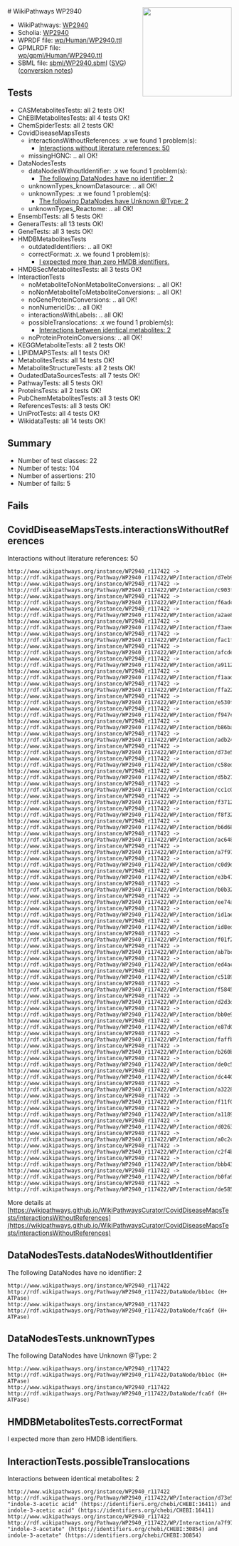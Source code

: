 <img style="float: right; width: 200px" src="../logo.png" />
# WikiPathways WP2940

* WikiPathways: [WP2940](https://identifiers.org/wikipathways:WP2940)
* Scholia: [WP2940](https://scholia.toolforge.org/wikipathways/WP2940)
* WPRDF file: [wp/Human/WP2940.ttl](../wp/Human/WP2940.ttl)
* GPMLRDF file: [wp/gpml/Human/WP2940.ttl](../wp/gpml/Human/WP2940.ttl)
* SBML file: [sbml/WP2940.sbml](../sbml/WP2940.sbml) ([SVG](../sbml/WP2940.svg)) ([conversion notes](../sbml/WP2940.txt))

## Tests
* CASMetabolitesTests: all 2 tests OK!
* ChEBIMetabolitesTests: all 4 tests OK!
* ChemSpiderTests: all 2 tests OK!
* CovidDiseaseMapsTests
    * interactionsWithoutReferences: .x we found 1 problem(s):
        * [Interactions without literature references: 50](#9701cd5d)
    * missingHGNC: .. all OK!
* DataNodesTests
    * dataNodesWithoutIdentifier: .x we found 1 problem(s):
        * [The following DataNodes have no identifier: 2](#d2d32fa1)
    * unknownTypes_knownDatasource: .. all OK!
    * unknownTypes: .x we found 1 problem(s):
        * [The following DataNodes have Unknown @Type: 2](#839973e0)
    * unknownTypes_Reactome: .. all OK!
* EnsemblTests: all 5 tests OK!
* GeneralTests: all 13 tests OK!
* GeneTests: all 3 tests OK!
* HMDBMetabolitesTests
    * outdatedIdentifiers: .. all OK!
    * correctFormat: .x. we found 1 problem(s):
        * [I expected more than zero HMDB identifiers.](#ad154c1e)
* HMDBSecMetabolitesTests: all 3 tests OK!
* InteractionTests
    * noMetaboliteToNonMetaboliteConversions: .. all OK!
    * noNonMetaboliteToMetaboliteConversions: .. all OK!
    * noGeneProteinConversions: .. all OK!
    * nonNumericIDs: .. all OK!
    * interactionsWithLabels: .. all OK!
    * possibleTranslocations: .x we found 1 problem(s):
        * [Interactions between identical metabolites: 2](#d59038c5)
    * noProteinProteinConversions: .. all OK!
* KEGGMetaboliteTests: all 2 tests OK!
* LIPIDMAPSTests: all 1 tests OK!
* MetabolitesTests: all 14 tests OK!
* MetaboliteStructureTests: all 2 tests OK!
* OudatedDataSourcesTests: all 7 tests OK!
* PathwayTests: all 5 tests OK!
* ProteinsTests: all 2 tests OK!
* PubChemMetabolitesTests: all 3 tests OK!
* ReferencesTests: all 3 tests OK!
* UniProtTests: all 4 tests OK!
* WikidataTests: all 14 tests OK!


## Summary

* Number of test classes: 22
* Number of tests: 104
* Number of assertions: 210
* Number of fails: 5

## Fails

<a name="9701cd5d" />

## CovidDiseaseMapsTests.interactionsWithoutReferences

Interactions without literature references: 50
```
http://www.wikipathways.org/instance/WP2940_r117422 -> http://rdf.wikipathways.org/Pathway/WP2940_r117422/WP/Interaction/d7eb9
http://www.wikipathways.org/instance/WP2940_r117422 -> http://rdf.wikipathways.org/Pathway/WP2940_r117422/WP/Interaction/c903f
http://www.wikipathways.org/instance/WP2940_r117422 -> http://rdf.wikipathways.org/Pathway/WP2940_r117422/WP/Interaction/f6adc
http://www.wikipathways.org/instance/WP2940_r117422 -> http://rdf.wikipathways.org/Pathway/WP2940_r117422/WP/Interaction/a2ae8
http://www.wikipathways.org/instance/WP2940_r117422 -> http://rdf.wikipathways.org/Pathway/WP2940_r117422/WP/Interaction/f3aee
http://www.wikipathways.org/instance/WP2940_r117422 -> http://rdf.wikipathways.org/Pathway/WP2940_r117422/WP/Interaction/fac1f
http://www.wikipathways.org/instance/WP2940_r117422 -> http://rdf.wikipathways.org/Pathway/WP2940_r117422/WP/Interaction/afcde
http://www.wikipathways.org/instance/WP2940_r117422 -> http://rdf.wikipathways.org/Pathway/WP2940_r117422/WP/Interaction/a9112
http://www.wikipathways.org/instance/WP2940_r117422 -> http://rdf.wikipathways.org/Pathway/WP2940_r117422/WP/Interaction/f1aad
http://www.wikipathways.org/instance/WP2940_r117422 -> http://rdf.wikipathways.org/Pathway/WP2940_r117422/WP/Interaction/ffa22
http://www.wikipathways.org/instance/WP2940_r117422 -> http://rdf.wikipathways.org/Pathway/WP2940_r117422/WP/Interaction/e530f
http://www.wikipathways.org/instance/WP2940_r117422 -> http://rdf.wikipathways.org/Pathway/WP2940_r117422/WP/Interaction/f947c
http://www.wikipathways.org/instance/WP2940_r117422 -> http://rdf.wikipathways.org/Pathway/WP2940_r117422/WP/Interaction/b86ba
http://www.wikipathways.org/instance/WP2940_r117422 -> http://rdf.wikipathways.org/Pathway/WP2940_r117422/WP/Interaction/adb24
http://www.wikipathways.org/instance/WP2940_r117422 -> http://rdf.wikipathways.org/Pathway/WP2940_r117422/WP/Interaction/d73e5
http://www.wikipathways.org/instance/WP2940_r117422 -> http://rdf.wikipathways.org/Pathway/WP2940_r117422/WP/Interaction/c58ed
http://www.wikipathways.org/instance/WP2940_r117422 -> http://rdf.wikipathways.org/Pathway/WP2940_r117422/WP/Interaction/d5b27
http://www.wikipathways.org/instance/WP2940_r117422 -> http://rdf.wikipathways.org/Pathway/WP2940_r117422/WP/Interaction/cc1c0
http://www.wikipathways.org/instance/WP2940_r117422 -> http://rdf.wikipathways.org/Pathway/WP2940_r117422/WP/Interaction/f3712
http://www.wikipathways.org/instance/WP2940_r117422 -> http://rdf.wikipathways.org/Pathway/WP2940_r117422/WP/Interaction/f8f32
http://www.wikipathways.org/instance/WP2940_r117422 -> http://rdf.wikipathways.org/Pathway/WP2940_r117422/WP/Interaction/b6d68
http://www.wikipathways.org/instance/WP2940_r117422 -> http://rdf.wikipathways.org/Pathway/WP2940_r117422/WP/Interaction/ac648
http://www.wikipathways.org/instance/WP2940_r117422 -> http://rdf.wikipathways.org/Pathway/WP2940_r117422/WP/Interaction/a7f97
http://www.wikipathways.org/instance/WP2940_r117422 -> http://rdf.wikipathways.org/Pathway/WP2940_r117422/WP/Interaction/c0d9d
http://www.wikipathways.org/instance/WP2940_r117422 -> http://rdf.wikipathways.org/Pathway/WP2940_r117422/WP/Interaction/e3b47
http://www.wikipathways.org/instance/WP2940_r117422 -> http://rdf.wikipathways.org/Pathway/WP2940_r117422/WP/Interaction/b0b32
http://www.wikipathways.org/instance/WP2940_r117422 -> http://rdf.wikipathways.org/Pathway/WP2940_r117422/WP/Interaction/ee74a
http://www.wikipathways.org/instance/WP2940_r117422 -> http://rdf.wikipathways.org/Pathway/WP2940_r117422/WP/Interaction/id1ae00f4f
http://www.wikipathways.org/instance/WP2940_r117422 -> http://rdf.wikipathways.org/Pathway/WP2940_r117422/WP/Interaction/id8edb3c1e
http://www.wikipathways.org/instance/WP2940_r117422 -> http://rdf.wikipathways.org/Pathway/WP2940_r117422/WP/Interaction/f01f2
http://www.wikipathways.org/instance/WP2940_r117422 -> http://rdf.wikipathways.org/Pathway/WP2940_r117422/WP/Interaction/ab7bc
http://www.wikipathways.org/instance/WP2940_r117422 -> http://rdf.wikipathways.org/Pathway/WP2940_r117422/WP/Interaction/ed4ac
http://www.wikipathways.org/instance/WP2940_r117422 -> http://rdf.wikipathways.org/Pathway/WP2940_r117422/WP/Interaction/c5189
http://www.wikipathways.org/instance/WP2940_r117422 -> http://rdf.wikipathways.org/Pathway/WP2940_r117422/WP/Interaction/f5845
http://www.wikipathways.org/instance/WP2940_r117422 -> http://rdf.wikipathways.org/Pathway/WP2940_r117422/WP/Interaction/d2d3d
http://www.wikipathways.org/instance/WP2940_r117422 -> http://rdf.wikipathways.org/Pathway/WP2940_r117422/WP/Interaction/bb0e9
http://www.wikipathways.org/instance/WP2940_r117422 -> http://rdf.wikipathways.org/Pathway/WP2940_r117422/WP/Interaction/e87d0
http://www.wikipathways.org/instance/WP2940_r117422 -> http://rdf.wikipathways.org/Pathway/WP2940_r117422/WP/Interaction/faffb
http://www.wikipathways.org/instance/WP2940_r117422 -> http://rdf.wikipathways.org/Pathway/WP2940_r117422/WP/Interaction/b260b
http://www.wikipathways.org/instance/WP2940_r117422 -> http://rdf.wikipathways.org/Pathway/WP2940_r117422/WP/Interaction/de0c5
http://www.wikipathways.org/instance/WP2940_r117422 -> http://rdf.wikipathways.org/Pathway/WP2940_r117422/WP/Interaction/dc440
http://www.wikipathways.org/instance/WP2940_r117422 -> http://rdf.wikipathways.org/Pathway/WP2940_r117422/WP/Interaction/a3228
http://www.wikipathways.org/instance/WP2940_r117422 -> http://rdf.wikipathways.org/Pathway/WP2940_r117422/WP/Interaction/f11f0
http://www.wikipathways.org/instance/WP2940_r117422 -> http://rdf.wikipathways.org/Pathway/WP2940_r117422/WP/Interaction/a1189
http://www.wikipathways.org/instance/WP2940_r117422 -> http://rdf.wikipathways.org/Pathway/WP2940_r117422/WP/Interaction/d0263
http://www.wikipathways.org/instance/WP2940_r117422 -> http://rdf.wikipathways.org/Pathway/WP2940_r117422/WP/Interaction/a0c2c
http://www.wikipathways.org/instance/WP2940_r117422 -> http://rdf.wikipathways.org/Pathway/WP2940_r117422/WP/Interaction/c2f4b
http://www.wikipathways.org/instance/WP2940_r117422 -> http://rdf.wikipathways.org/Pathway/WP2940_r117422/WP/Interaction/bbb43
http://www.wikipathways.org/instance/WP2940_r117422 -> http://rdf.wikipathways.org/Pathway/WP2940_r117422/WP/Interaction/b0fa9
http://www.wikipathways.org/instance/WP2940_r117422 -> http://rdf.wikipathways.org/Pathway/WP2940_r117422/WP/Interaction/de585
```

More details at [https://wikipathways.github.io/WikiPathwaysCurator/CovidDiseaseMapsTests/interactionsWithoutReferences](https://wikipathways.github.io/WikiPathwaysCurator/CovidDiseaseMapsTests/interactionsWithoutReferences)

<a name="d2d32fa1" />

## DataNodesTests.dataNodesWithoutIdentifier

The following DataNodes have no identifier: 2
```
http://www.wikipathways.org/instance/WP2940_r117422 http://rdf.wikipathways.org/Pathway/WP2940_r117422/DataNode/bb1ec (H+ ATPase)
http://www.wikipathways.org/instance/WP2940_r117422 http://rdf.wikipathways.org/Pathway/WP2940_r117422/DataNode/fca6f (H+ ATPase)
```

<a name="839973e0" />

## DataNodesTests.unknownTypes

The following DataNodes have Unknown @Type: 2
```
http://www.wikipathways.org/instance/WP2940_r117422 http://rdf.wikipathways.org/Pathway/WP2940_r117422/DataNode/bb1ec (H+ ATPase)
http://www.wikipathways.org/instance/WP2940_r117422 http://rdf.wikipathways.org/Pathway/WP2940_r117422/DataNode/fca6f (H+ ATPase)
```

<a name="ad154c1e" />

## HMDBMetabolitesTests.correctFormat

I expected more than zero HMDB identifiers.
<a name="d59038c5" />

## InteractionTests.possibleTranslocations

Interactions between identical metabolites: 2
```
http://www.wikipathways.org/instance/WP2940_r117422 http://rdf.wikipathways.org/Pathway/WP2940_r117422/WP/Interaction/d73e5 "indole-3-acetic acid" (https://identifiers.org/chebi/CHEBI:16411) and 
indole-3-acetic acid" (https://identifiers.org/chebi/CHEBI:16411)
http://www.wikipathways.org/instance/WP2940_r117422 http://rdf.wikipathways.org/Pathway/WP2940_r117422/WP/Interaction/a7f97 "indole-3-acetate" (https://identifiers.org/chebi/CHEBI:30854) and 
indole-3-acetate" (https://identifiers.org/chebi/CHEBI:30854)
```

